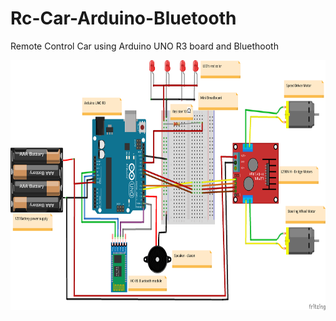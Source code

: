 # Rc-Car-Arduino-Bluetooth
Remote Control Car using Arduino UNO R3 board and Bluethooth 

<img src=https://github.com/carmelo369/Rc-Car-Arduino-Bluetooth/blob/master/Images/Rc%20car%20skyline_bb.png width="800" height="400" >
